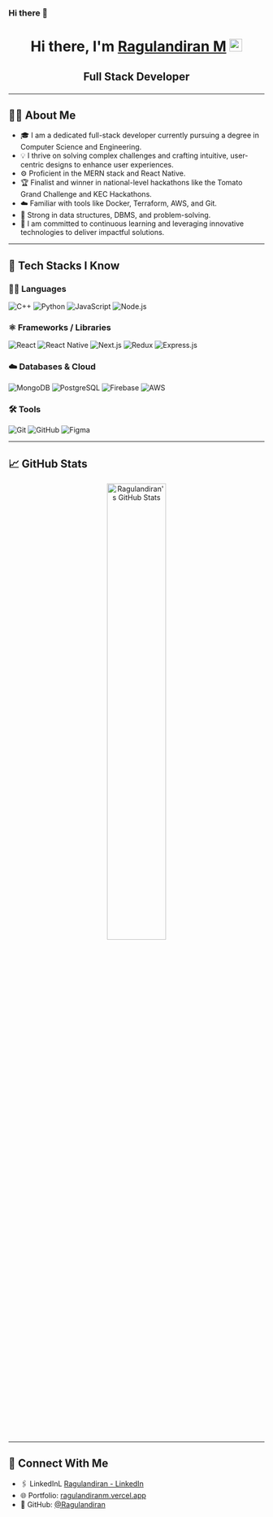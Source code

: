 ### Hi there 👋

<div align="center">
   <h1>Hi there, I'm <a href="https://ragulandiranm.vercel.app/">Ragulandiran M</a> <img src="https://media.giphy.com/media/hvRJCLFzcasrR4ia7z/giphy.gif" width="25px"> </h1>
</div>

## <p align='center'>Full Stack Developer</p>

---

## 🧑‍💻 About Me
- 🎓 I am a dedicated full-stack developer currently pursuing a degree in Computer Science and Engineering.
- 💡 I thrive on solving complex challenges and crafting intuitive, user-centric designs to enhance user experiences.
- ⚙️ Proficient in the MERN stack and React Native.
- 🏆 Finalist and winner in national-level hackathons like the Tomato Grand Challenge and KEC Hackathons.
- ☁️ Familiar with tools like Docker, Terraform, AWS, and Git.
- 🧠 Strong in data structures, DBMS, and problem-solving.
- 🚀 I am committed to continuous learning and leveraging innovative technologies to deliver impactful solutions.
---

## 🚀 Tech Stacks I Know

### 👨‍💻 Languages
![C++](https://img.shields.io/badge/C++-00599C?style=for-the-badge&logo=c%2B%2B&logoColor=white)
![Python](https://img.shields.io/badge/Python-14354C?style=for-the-badge&logo=python&logoColor=white)
![JavaScript](https://img.shields.io/badge/JavaScript-323330?style=for-the-badge&logo=javascript&logoColor=F7DF1E)
![Node.js](https://img.shields.io/badge/Node.js-43853D?style=for-the-badge&logo=node.js&logoColor=white)

### ⚛️ Frameworks / Libraries
![React](https://img.shields.io/badge/React-20232A?style=for-the-badge&logo=react&logoColor=61DAFB)
![React Native](https://img.shields.io/badge/React_Native-20232A?style=for-the-badge&logo=react&logoColor=61DAFB)
![Next.js](https://img.shields.io/badge/Next.js-000000?style=for-the-badge&logo=next.js&logoColor=white)
![Redux](https://img.shields.io/badge/Redux-593D88?style=for-the-badge&logo=redux&logoColor=white)
![Express.js](https://img.shields.io/badge/Express.js-404D59?style=for-the-badge&logo=express&logoColor=white)

### ☁️ Databases & Cloud
![MongoDB](https://img.shields.io/badge/MongoDB-4FA94B?style=for-the-badge&logo=mongodb&logoColor=white)
![PostgreSQL](https://img.shields.io/badge/PostgreSQL-316192?style=for-the-badge&logo=postgresql&logoColor=white)
![Firebase](https://img.shields.io/badge/Firebase-FFCA28?style=for-the-badge&logo=firebase&logoColor=black)
![AWS](https://img.shields.io/badge/AWS-FFCA28?style=for-the-badge&logo=amazon-aws&logoColor=black)

### 🛠️ Tools
![Git](https://img.shields.io/badge/Git-F05033?style=for-the-badge&logo=git&logoColor=white)
![GitHub](https://img.shields.io/badge/GitHub-121011?style=for-the-badge&logo=github&logoColor=white)
![Figma](https://img.shields.io/badge/Figma-F34423?style=for-the-badge&logo=figma&logoColor=white)

---

## 📈 GitHub Stats

<p align="center">
  <img src="https://github-readme-stats.vercel.app/api?username=Ragu162004&show_icons=true&theme=tokyonight" alt="Ragulandiran's GitHub Stats" width="48%"/>
<!--   <img src="https://github-readme-streak-stats.herokuapp.com/?user=Ragu162004&theme=tokyonight" alt="GitHub Streak" width="48%"/> -->
</p>

---

## 🔗 Connect With Me
- 🖇️ LinkedInL [Ragulandiran - LinkedIn](https://www.linkedin.com/in/ragulandiranm/)
- 🌐 Portfolio: [ragulandiranm.vercel.app](https://ragulandiranm.vercel.app/)
- 💼 GitHub: [@Ragulandiran](https://github.com/Ragu162004)
